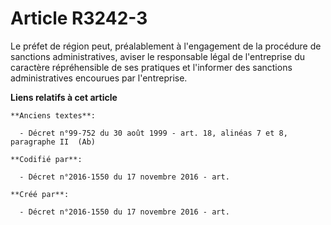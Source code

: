 # Article R3242-3

Le préfet de région peut, préalablement à l'engagement de la procédure de sanctions administratives, aviser le responsable
légal de l'entreprise du caractère répréhensible de ses pratiques et l'informer des sanctions administratives encourues par
l'entreprise.

**Liens relatifs à cet article**

	**Anciens textes**:

	  - Décret n°99-752 du 30 août 1999 - art. 18, alinéas 7 et 8, paragraphe II  (Ab)

	**Codifié par**:

	  - Décret n°2016-1550 du 17 novembre 2016 - art.

	**Créé par**:

	  - Décret n°2016-1550 du 17 novembre 2016 - art.
